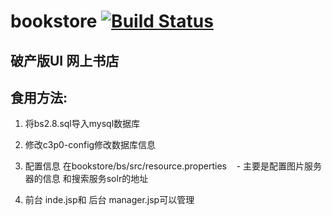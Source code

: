 # bookstore [![Build Status](https://travis-ci.org/upbit/pixivpy.svg)](http://123.206.130.92:8080/bs)

## 破产版UI 网上书店

## 食用方法:

 1. 将bs2.8.sql导入mysql数据库
 
 2. 修改c3p0-config修改数据库信息
 
 3. 配置信息 在bookstore/bs/src/resource.properties
    - 主要是配置图片服务器的信息 和搜索服务solr的地址
 4. 前台 inde.jsp和 后台 manager.jsp可以管理
